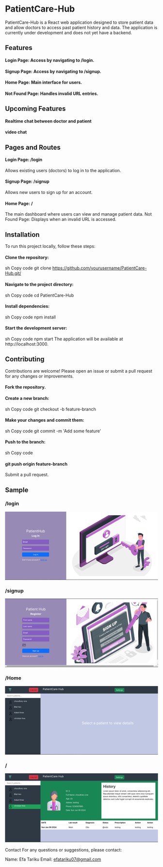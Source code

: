 # PatientCare-Hub
PatientCare-Hub is a React web application designed to store patient data and allow doctors to access past patient history and data. The application is currently under development and does not yet have a backend.

## Features
#### Login Page: Access by navigating to /login.
#### Signup Page: Access by navigating to /signup.
#### Home Page: Main interface for users.
#### Not Found Page: Handles invalid URL entries.

## Upcoming Features
#### Realtime chat between doctor and patient
#### video chat

## Pages and Routes
#### Login Page: /login

Allows existing users (doctors) to log in to the application.
#### Signup Page: /signup

Allows new users to sign up for an account.
#### Home Page: /

The main dashboard where users can view and manage patient data.
Not Found Page: Displays when an invalid URL is accessed.

## Installation
To run this project locally, follow these steps:

#### Clone the repository:

sh
Copy code
git clone https://github.com/yourusername/PatientCare-Hub.git/
#### Navigate to the project directory:

sh
Copy code
cd PatientCare-Hub
#### Install dependencies:

sh
Copy code
npm install
#### Start the development server:

sh
Copy code
npm start
The application will be available at http://localhost:3000.


## Contributing
Contributions are welcome! Please open an issue or submit a pull request for any changes or improvements.

#### Fork the repository.
#### Create a new branch:
sh
Copy code
git checkout -b feature-branch
#### Make your changes and commit them:
sh
Copy code
git commit -m 'Add some feature'
#### Push to the branch:
sh
Copy code
#### git push origin feature-branch
Submit a pull request.

## Sample
### /login
![Example Image](readMeImg/login.png)

### /signup
![sign img](readMeImg/sign.png)

### /Home
![Example Image](readMeImg/home.png)

### /
![Example Image](readMeImg/sample.png)

Contact
For any questions or suggestions, please contact:

Name: Efa Tariku
Email: efatariku07@gmail.com

